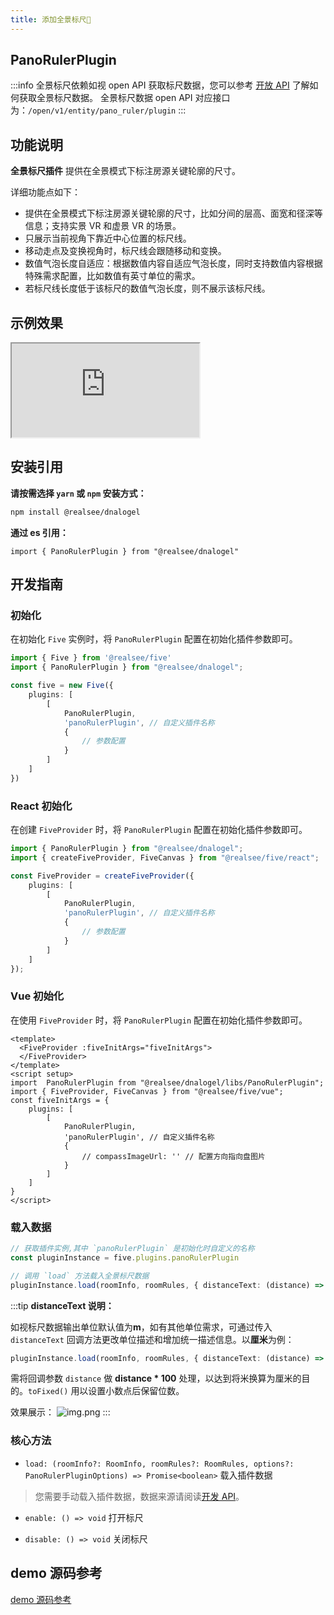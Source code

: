 ```yaml
---
title: 添加全景标尺🌟️
---
```


## **PanoRulerPlugin**

:::info
全景标尺依赖如视 open API 获取标尺数据，您可以参考 [开放 API](https://open-platform.realsee.com/developer/open/api/#/) 了解如何获取全景标尺数据。
全景标尺数据 open API 对应接口为：`/open/v1/entity/pano_ruler/plugin`
:::

## 功能说明

**全景标尺插件** 提供在全景模式下标注房源关键轮廓的尺寸。

详细功能点如下：
- 提供在全景模式下标注房源关键轮廓的尺寸，比如分间的层高、面宽和径深等信息；支持实景 VR 和虚景 VR 的场景。
- 只展示当前视角下靠近中心位置的标尺线。
- 移动走点及变换视角时，标尺线会跟随移动和变换。
- 数值气泡长度自适应：根据数值内容自适应气泡长度，同时支持数值内容根据特殊需求配置，比如数值有英寸单位的需求。
- 若标尺线长度低于该标尺的数值气泡长度，则不展示该标尺线。


## 示例效果

<div className="docs-vr-normal">
  <iframe className="docs-vr-iframe" src="https://realsee.js.org/dnalogel/src/PanoRulerPlugin/index.html"></iframe>
</div>


## 安装引用

**请按需选择 `yarn` 或 `npm` 安装方式：**

```bash npm2yarn
npm install @realsee/dnalogel
```

**通过 es 引用：**

```tsx
import { PanoRulerPlugin } from "@realsee/dnalogel"
```

## 开发指南

### 初始化
在初始化 `Five` 实例时，将 `PanoRulerPlugin` 配置在初始化插件参数即可。

```ts
import { Five } from '@realsee/five'
import { PanoRulerPlugin } from "@realsee/dnalogel";

const five = new Five({
    plugins: [
        [
            PanoRulerPlugin,
            'panoRulerPlugin', // 自定义插件名称
            {
                // 参数配置
            }
        ]
    ]
})
```

### React 初始化
在创建 `FiveProvider` 时，将 `PanoRulerPlugin` 配置在初始化插件参数即可。

```ts
import { PanoRulerPlugin } from "@realsee/dnalogel";
import { createFiveProvider, FiveCanvas } from "@realsee/five/react";

const FiveProvider = createFiveProvider({
    plugins: [
        [
            PanoRulerPlugin,
            'panoRulerPlugin', // 自定义插件名称
            {
                // 参数配置
            }
        ]
    ]
});
```

### Vue 初始化
在使用 `FiveProvider` 时，将 `PanoRulerPlugin` 配置在初始化插件参数即可。
```vue
<template>
  <FiveProvider :fiveInitArgs="fiveInitArgs">
  </FiveProvider>
</template>
<script setup>
import  PanoRulerPlugin from "@realsee/dnalogel/libs/PanoRulerPlugin";
import { FiveProvider, FiveCanvas } from "@realsee/five/vue";
const fiveInitArgs = {
    plugins: [
        [
            PanoRulerPlugin,
            'panoRulerPlugin', // 自定义插件名称
            {
                // compassImageUrl: '' // 配置方向指向盘图片
            }
        ]
    ]
}
</script>
```

### 载入数据

```ts
// 获取插件实例,其中 `panoRulerPlugin` 是初始化时自定义的名称
const pluginInstance = five.plugins.panoRulerPlugin

// 调用 `load` 方法载入全景标尺数据
pluginInstance.load(roomInfo, roomRules, { distanceText: (distance) => `约 ${distance.toFixed(1)}米` })
```

:::tip
**distanceText 说明：**

如视标尺数据输出单位默认值为**m**，如有其他单位需求，可通过传入 `distanceText` 回调方法更改单位描述和增加统一描述信息。以**厘米**为例：
```ts
pluginInstance.load(roomInfo, roomRules, { distanceText: (distance) => `约 ${(distance * 100).toFixed(2)}厘米` })
```
需将回调参数 `distance` 做 **distance * 100** 处理，以达到将米换算为厘米的目的。`toFixed()` 用以设置小数点后保留位数。

效果展示：
![img.png](http://vrlab-public.ljcdn.com/common/file/web/75037dde-01a3-4954-b452-9d39b2592e0b.png)
:::

### 核心方法

- `load: (roomInfo?: RoomInfo, roomRules?: RoomRules, options?: PanoRulerPluginOptions) => Promise<boolean>` 载入插件数据

> 您需要手动载入插件数据，数据来源请阅读[开发 API](http://localhost:3001/open/api/#/)。
 
- `enable: () => void` 打开标尺

- `disable: () => void` 关闭标尺

## demo 源码参考

[demo 源码参考](https://github.com/realsee-developer/dnalogel/tree/main/examples/src)
